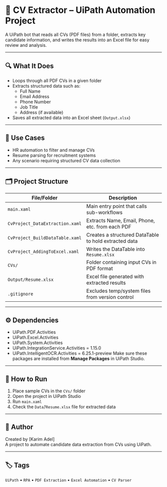 # 📄 CV Extractor – UiPath Automation Project

A UiPath bot that reads all CVs (PDF files) from a folder, extracts key candidate information, and writes the results into an Excel file for easy review and analysis.

---

## 🔍 What It Does

- Loops through all PDF CVs in a given folder
- Extracts structured data such as:
  - Full Name
  - Email Address
  - Phone Number
  - Job Title
  - Address (if available)
- Saves all extracted data into an Excel sheet (`Output.xlsx`)

---

## 🧠 Use Cases

- HR automation to filter and manage CVs
- Resume parsing for recruitment systems
- Any scenario requiring structured CV data collection

---

## 🗂 Project Structure

| File/Folder                          | Description |
|-------------------------------------|-------------|
| `main.xaml`                         | Main entry point that calls sub-workflows |
| `CvProject_DataExtraction.xaml`     | Extracts Name, Email, Phone, etc. from each PDF |
| `CvProject_BuildDataTable.xaml`     | Creates a structured DataTable to hold extracted data |
| `CvProject_AddingToExcel.xaml`      | Writes the DataTable into `Resume.xlsx` |
| `CVs/`                   | Folder containing input CVs in PDF format |
| `Output/Resume.xlsx`                  | Excel file generated with extracted results |
| `.gitignore`                        | Excludes temp/system files from version control |

---

## ⚙️ Dependencies

- UiPath.PDF.Activities
- UiPath.Excel.Activities
- UiPath.System.Activities
- UiPath.IntegrationService.Activities = 1.15.0
- UiPath.IntelligentOCR.Activities = 6.25.1-preview
Make sure these packages are installed from **Manage Packages** in UiPath Studio.

---

## 🚀 How to Run

1. Place sample CVs in the `CVs/` folder
2. Open the project in UiPath Studio
3. Run `main.xaml`
4. Check the `Data/ٌResume.xlsx` file for extracted data

---

## 👤 Author

Created by [Karim Adel]  
A project to automate candidate data extraction from CVs using UiPath.

---

## 🏷 Tags

`UiPath` • `RPA` • `PDF Extraction` • `Excel Automation` • `CV Parser`
